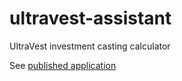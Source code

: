 # ultravest-assistant
UltraVest investment casting calculator

See [published application](http://ua-pre.s3-website-us-west-2.amazonaws.com/)
